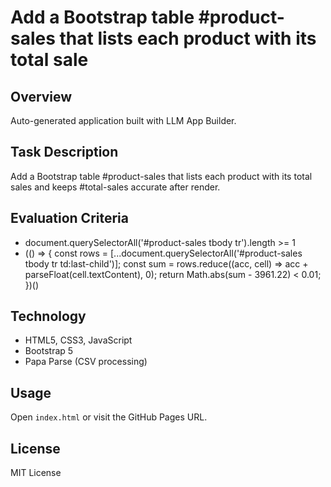 # Add a Bootstrap table #product-sales that lists each product with its total sale

## Overview
Auto-generated application built with LLM App Builder.

## Task Description
Add a Bootstrap table #product-sales that lists each product with its total sales and keeps #total-sales accurate after render.

## Evaluation Criteria
- document.querySelectorAll('#product-sales tbody tr').length >= 1
- (() => { const rows = [...document.querySelectorAll('#product-sales tbody tr td:last-child')]; const sum = rows.reduce((acc, cell) => acc + parseFloat(cell.textContent), 0); return Math.abs(sum - 3961.22) < 0.01; })()

## Technology
- HTML5, CSS3, JavaScript
- Bootstrap 5
- Papa Parse (CSV processing)

## Usage
Open `index.html` or visit the GitHub Pages URL.

## License
MIT License
